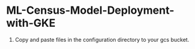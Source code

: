 # ML-Census-Model-Deployment-with-GKE

1. Copy and paste files in the configuration directory to your gcs bucket.
